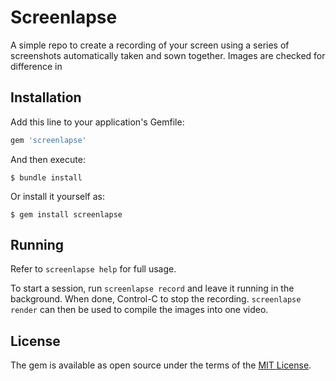 # Screenlapse
A simple repo to create a recording of your screen using a series of screenshots
automatically taken and sown together. Images are checked for difference in


## Installation
Add this line to your application's Gemfile:

```ruby
gem 'screenlapse'
```

And then execute:

    $ bundle install

Or install it yourself as:

    $ gem install screenlapse


## Running
Refer to `screenlapse help` for full usage. 

To start a session, run `screenlapse record` and leave it running in the 
background. When done, Control-C to stop the recording. `screenlapse render` 
can then be used to compile the images into one video.


## License
The gem is available as open source under the terms of the [MIT License](https://opensource.org/licenses/MIT).


[foreman]: https://github.com/ddollar/foreman
